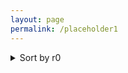 ```yaml
---
layout: page
permalink: /placeholder1
---
```



<details>
  <summary> Sort by r0 </summary>
  
  
 
  <details>
    <p float="left">
  <summary>Sort by r1 </summary>
      
  </p>
  
        <p float="left">
  <img src="{{ site.baseurl }}/images/N1000L80rzero1.2r10.0rtheta0.1.png"  style="width: 300px;"/>

 <img src="{{ site.baseurl }}/images/N1000L80rzero1.2r10.0rtheta0.1.png"  style="width: 300px;"/>

</p>
<p align = "center">
Fig.1 - 4K Mountains Wallpaper
</p>
</details>
  

    <details>
    <p float="left">
      
  <summary>Sort by r_theta </summary>
      
  </p>
  
  <p float="left">
          
  <img src="{{ site.baseurl }}/images/N1000L80rzero1.2r10.0rtheta0.1.png"  style="width: 300px;"/>

 <img src="{{ site.baseurl }}/images/N1000L80rzero1.2r10.0rtheta0.1.png"  style="width: 300px;"/>

</p>
     <p align = "center">
Fig.1 - 4K Mountains Wallpaper
</p>
</details>
  
  
</details>
